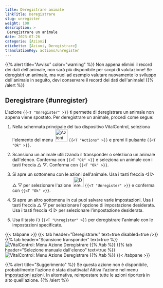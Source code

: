 ```yaml
---
title: Deregistrare animale
linkTitle: Deregistrare
slug: unregister
weight: 100
description: >
 Deregistrare un animale
date: 2023-07-26
categorie: [Azioni]
etichette: [Azioni, Deregistrare]
translationKey: actions/unregister
---
```

{{% alert title="Avviso" color="warning" %}}
Non appena elimini il record dei dati dell'animale, non sarà più disponibile per scopi di valutazione! Se deregistri un animale, ma vuoi ad esempio valutare nuovamente lo sviluppo dell'animale in seguito, devi conservare il record dei dati dell'animale!
{{% /alert %}}

## Deregistrare {#unregister}

L'azione `{{<T "Unregister" >}}` ti permette di deregistrare un animale non appena viene spostato. Per deregistrare un animale, procedi come segue:

1. Nella schermata principale del tuo dispositivo VitalControl, seleziona l'elemento del menu &nbsp;<img src="/icons/actions.svg" width="40" align="bottom" alt="Azioni" /> `{{<T "Actions" >}}` e premi il pulsante `{{<T "Ok" >}}`.

2. Scansiona un animale utilizzando il transponder o seleziona un animale dall'elenco. Conferma con `{{<T "Ok" >}}` e seleziona un animale con i tasti freccia △ ▽. Conferma con `{{<T "Ok" >}}`.

3. Si apre un sottomenu con le azioni dell'animale. Usa i tasti freccia ◁ ▷ △ ▽ per selezionare l'azione &nbsp;<img src="/icons/actions/unregister.svg" width="33" align="bottom" alt="Deregistrare" /> `{{<T "Unregister" >}}` e conferma con `{{<T "Ok" >}}`.

4. Si apre un altro sottomenu in cui puoi salvare varie impostazioni. Usa i tasti freccia △ ▽ per selezionare l'opzione di impostazione desiderata. Usa i tasti freccia ◁ ▷ per selezionare l'impostazione desiderata.

5. Usa il tasto `F3` `{{<T "Unregister" >}}` per deregistrare l'animale con le impostazioni specificate.

{{< tabpane >}}
{{< tab header="Deregistrare:" text=true disabled=true />}}
{{% tab header="Scansione transponder" text=true %}}
![VitalControl: Menu Azione Deregistrare](../images/unregister-scan.png "Deregistrare un animale")
{{% /tab %}}
{{% tab header="Selezione manuale dall'elenco" text=true %}}
![VitalControl: Menu Azione Deregistrare](../images/unregister.png "Deregistrare un animale")
{{% /tab %}}
{{< /tabpane >}}

{{% alert title="Suggerimento" %}}
Se questa azione non è disponibile, probabilmente l'azione è stata disattivata! Attiva l'azione nel menu [impostazioni azioni](../settings/). In alternativa, reimpostare tutte le azioni riporterà in alto quell'azione.
{{% /alert %}}


